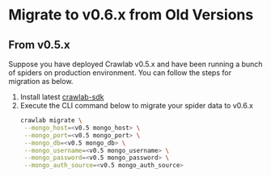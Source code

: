 # Migrate to v0.6.x from Old Versions

## From v0.5.x

Suppose you have deployed Crawlab v0.5.x and have been running a bunch of spiders on production environment. You can
follow the steps for migration as below.

1. Install latest [crawlab-sdk](https://pypi.org/project/crawlab-sdk/#history)
2. Execute the CLI command below to migrate your spider data to v0.6.x
   ```bash
   crawlab migrate \
    --mongo_host=<v0.5 mongo_host> \
    --mongo_port=<v0.5 mongo_port> \
    --mongo_db=<v0.5 mongo_db> \
    --mongo_username=<v0.5 mongo_username> \
    --mongo_password=<v0.5 mongo_password> \
    --mongo_auth_source=<v0.5 mongo_auth_source>
   ```